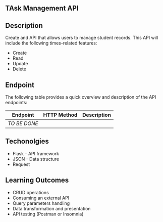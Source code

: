 ## TAsk Management API
## Description  

Create and API that allows users to manage student records. This API will include the following times-related features:  

* Create  
* Read  
* Update  
* Delete

## Endpoint

The following table provides a quick overview and description of the API endpoints:  

| Endpoint |HTTP Method | Description |  
| ----------- | ----------- | ------------ |  
| _TO BE DONE_  |        |      |  


## Techonolgies

* Flask - API framework      
* JSON - Data structure    
* Request

## Learning Outcomes

* CRUD operations  
* Consuming an external API  
* Query parameters handling  
* Data transformation and presentation
* API testing (Postman or Insomnia)


